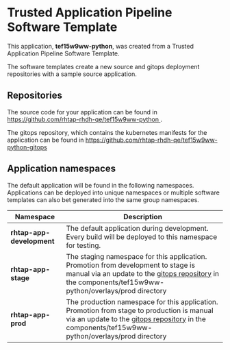 # Trusted Application Pipeline Software Template

This application, **tef15w9ww-python**, was created from a Trusted Application Pipeline Software Template.

The software templates create a new source and gitops deployment repositories with a sample source application. 

## Repositories

The source code for your application can be found in [https://github.com/rhtap-rhdh-qe/tef15w9ww-python ](https://github.com/rhtap-rhdh-qe/tef15w9ww-python ).
 
The gitops repository, which contains the kubernetes manifests for the application can be found in 
[https://github.com/rhtap-rhdh-qe/tef15w9ww-python-gitops ](https://github.com/rhtap-rhdh-qe/tef15w9ww-python-gitops ) 

## Application namespaces 

The default application will be found in the following namespaces. Applications can be deployed into unique namespaces or multiple software templates can also bet generated into the same group namespaces.  

|  Namespace   |  Description   |  
| -------- | -------- |   
| **rhtap-app-development** | The default application during development. Every build will be deployed to this namespace for testing. | 
| **rhtap-app-stage** | The staging namespace for this application. Promotion from development to stage is manual via an update to the [gitops repository](https://github.com/rhtap-rhdh-qe/tef15w9ww-python-gitops ) in the components/tef15w9ww-python/overlays/prod directory |  
| **rhtap-app-prod** | The production namespace for this application. Promotion from stage to production is manual via an update to the [gitops repository](https://github.com/rhtap-rhdh-qe/tef15w9ww-python-gitops ) in the components/tef15w9ww-python/overlays/prod directory | 